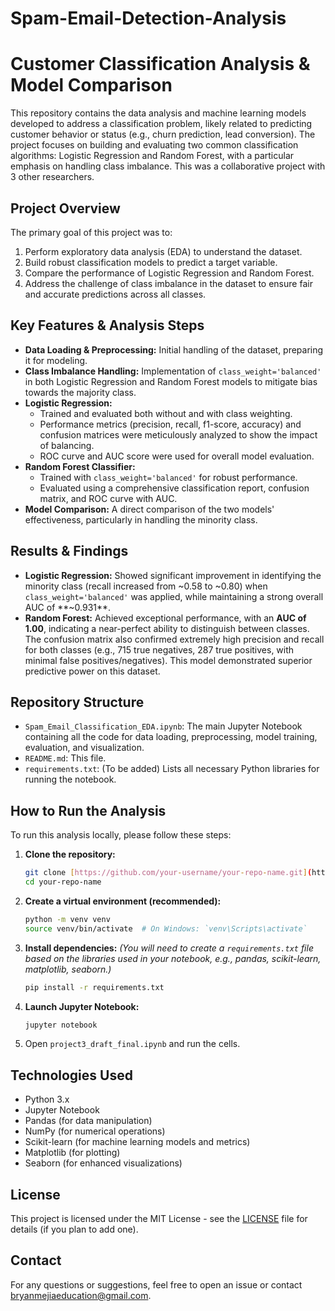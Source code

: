 # Spam-Email-Detection-Analysis

# Customer Classification Analysis & Model Comparison

This repository contains the data analysis and machine learning models developed to address a classification problem, likely related to predicting customer behavior or status (e.g., churn prediction, lead conversion). The project focuses on building and evaluating two common classification algorithms: Logistic Regression and Random Forest, with a particular emphasis on handling class imbalance. This was a collaborative project with 3 other researchers.

## Project Overview

The primary goal of this project was to:
1.  Perform exploratory data analysis (EDA) to understand the dataset.
2.  Build robust classification models to predict a target variable.
3.  Compare the performance of Logistic Regression and Random Forest.
4.  Address the challenge of class imbalance in the dataset to ensure fair and accurate predictions across all classes.

## Key Features & Analysis Steps

* **Data Loading & Preprocessing:** Initial handling of the dataset, preparing it for modeling.
* **Class Imbalance Handling:** Implementation of `class_weight='balanced'` in both Logistic Regression and Random Forest models to mitigate bias towards the majority class.
* **Logistic Regression:**
    * Trained and evaluated both without and with class weighting.
    * Performance metrics (precision, recall, f1-score, accuracy) and confusion matrices were meticulously analyzed to show the impact of balancing.
    * ROC curve and AUC score were used for overall model evaluation.
* **Random Forest Classifier:**
    * Trained with `class_weight='balanced'` for robust performance.
    * Evaluated using a comprehensive classification report, confusion matrix, and ROC curve with AUC.
* **Model Comparison:** A direct comparison of the two models' effectiveness, particularly in handling the minority class.

## Results & Findings

* **Logistic Regression:** Showed significant improvement in identifying the minority class (recall increased from ~0.58 to ~0.80) when `class_weight='balanced'` was applied, while maintaining a strong overall AUC of **~0.931**.
* **Random Forest:** Achieved exceptional performance, with an **AUC of 1.00**, indicating a near-perfect ability to distinguish between classes. The confusion matrix also confirmed extremely high precision and recall for both classes (e.g., 715 true negatives, 287 true positives, with minimal false positives/negatives). This model demonstrated superior predictive power on this dataset.

## Repository Structure

* `Spam_Email_Classification_EDA.ipynb`: The main Jupyter Notebook containing all the code for data loading, preprocessing, model training, evaluation, and visualization.
* `README.md`: This file.
* `requirements.txt`: (To be added) Lists all necessary Python libraries for running the notebook.

## How to Run the Analysis

To run this analysis locally, please follow these steps:

1.  **Clone the repository:**
    ```bash
    git clone [https://github.com/your-username/your-repo-name.git](https://github.com/your-username/your-repo-name.git)
    cd your-repo-name
    ```
2.  **Create a virtual environment (recommended):**
    ```bash
    python -m venv venv
    source venv/bin/activate  # On Windows: `venv\Scripts\activate`
    ```
3.  **Install dependencies:**
    *(You will need to create a `requirements.txt` file based on the libraries used in your notebook, e.g., pandas, scikit-learn, matplotlib, seaborn.)*
    ```bash
    pip install -r requirements.txt
    ```
4.  **Launch Jupyter Notebook:**
    ```bash
    jupyter notebook
    ```
5.  Open `project3_draft_final.ipynb` and run the cells.

## Technologies Used

* Python 3.x
* Jupyter Notebook
* Pandas (for data manipulation)
* NumPy (for numerical operations)
* Scikit-learn (for machine learning models and metrics)
* Matplotlib (for plotting)
* Seaborn (for enhanced visualizations)

## License

This project is licensed under the MIT License - see the [LICENSE](LICENSE) file for details (if you plan to add one).

## Contact

For any questions or suggestions, feel free to open an issue or contact bryanmejiaeducation@gmail.com.
